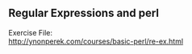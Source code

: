 ## Regular Expressions and perl

Exercise File:  
http://ynonperek.com/courses/basic-perl/re-ex.html
